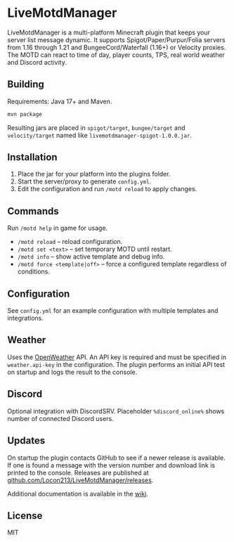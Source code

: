 # LiveMotdManager

LiveMotdManager is a multi-platform Minecraft plugin that keeps your server list message dynamic.
It supports Spigot/Paper/Purpur/Folia servers from 1.16 through 1.21 and BungeeCord/Waterfall (1.16+) or Velocity proxies.
The MOTD can react to time of day, player counts, TPS, real world weather and Discord activity.

## Building

Requirements: Java 17+ and Maven.

```bash
mvn package
```

Resulting jars are placed in `spigot/target`, `bungee/target` and `velocity/target` named like
`livemotdmanager-spigot-1.0.0.jar`.

## Installation

1. Place the jar for your platform into the plugins folder.
2. Start the server/proxy to generate `config.yml`.
3. Edit the configuration and run `/motd reload` to apply changes.

## Commands

Run `/motd help` in game for usage.

- `/motd reload` – reload configuration.
- `/motd set <text>` – set temporary MOTD until restart.
- `/motd info` – show active template and debug info.
- `/motd force <template|off>` – force a configured template regardless of conditions.

## Configuration

See `config.yml` for an example configuration with multiple templates and integrations.

## Weather

Uses the [OpenWeather](https://openweathermap.org/) API. An API key is required and must be
specified in `weather.api-key` in the configuration. The plugin performs an initial API test on
startup and logs the result to the console.

## Discord

Optional integration with DiscordSRV. Placeholder `%discord_online%` shows number of connected
Discord users.

## Updates

On startup the plugin contacts GitHub to see if a newer release is available. If one is found a
message with the version number and download link is printed to the console. Releases are
published at [github.com/Locon213/LiveMotdManager/releases](https://github.com/Locon213/LiveMotdManager/releases).

Additional documentation is available in the [wiki](wiki/Home.md).

## License

MIT
